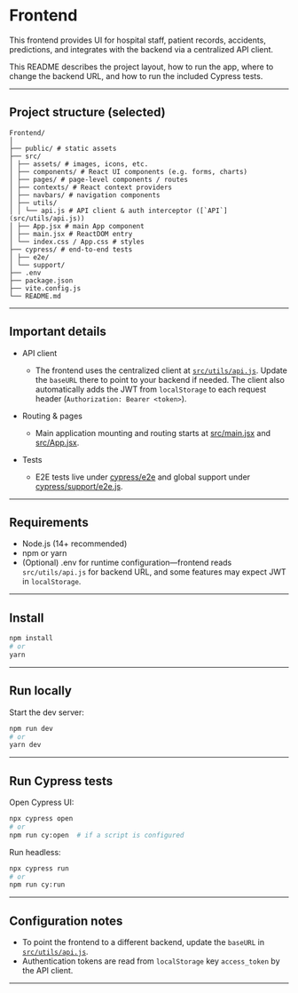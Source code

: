 # Frontend

This frontend provides UI for hospital staff, patient records, accidents, predictions, and integrates with the backend via a centralized API client.

This README describes the project layout, how to run the app, where to change the backend URL, and how to run the included Cypress tests.

---

## Project structure (selected)
```
Frontend/
│
├── public/ # static assets
├── src/
│ ├── assets/ # images, icons, etc.
│ ├── components/ # React UI components (e.g. forms, charts)
│ ├── pages/ # page-level components / routes
│ ├── contexts/ # React context providers
│ ├── navbars/ # navigation components
│ ├── utils/
│ │ └── api.js # API client & auth interceptor ([`API`](src/utils/api.js))
│ ├── App.jsx # main App component
│ ├── main.jsx # ReactDOM entry
│ └── index.css / App.css # styles
├── cypress/ # end-to-end tests
│ ├── e2e/
│ └── support/
├── .env
├── package.json
├── vite.config.js
└── README.md
```

---

## Important details

- API client

  - The frontend uses the centralized client at [`src/utils/api.js`](src/utils/api.js). Update the `baseURL` there to point to your backend if needed. The client also automatically adds the JWT from `localStorage` to each request header (`Authorization: Bearer <token>`).

- Routing & pages

  - Main application mounting and routing starts at [src/main.jsx](src/main.jsx) and [src/App.jsx](src/App.jsx).

- Tests
  - E2E tests live under [cypress/e2e](cypress/e2e) and global support under [cypress/support/e2e.js](cypress/support/e2e.js).

---

## Requirements

- Node.js (14+ recommended)
- npm or yarn
- (Optional) .env for runtime configuration—frontend reads `src/utils/api.js` for backend URL, and some features may expect JWT in `localStorage`.

---

## Install

```bash
npm install
# or
yarn
```

---

## Run locally

Start the dev server:

```bash
npm run dev
# or
yarn dev
```

---

## Run Cypress tests

Open Cypress UI:

```bash
npx cypress open
# or
npm run cy:open  # if a script is configured
```

Run headless:

```bash
npx cypress run
# or
npm run cy:run
```

---

## Configuration notes

- To point the frontend to a different backend, update the `baseURL` in [`src/utils/api.js`](src/utils/api.js).
- Authentication tokens are read from `localStorage` key `access_token` by the API client.

---
